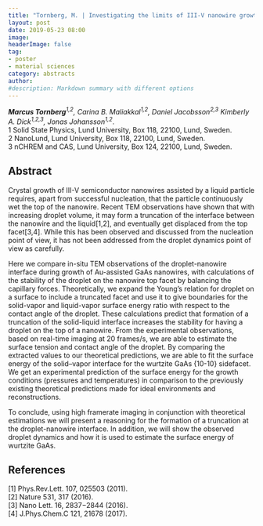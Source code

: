 ```yaml
---
title: "Tornberg, M. | Investigating the limits of III-V nanowire growth based on droplet dynamics using environmental TEM"
layout: post
date: 2019-05-23 08:00
image:
headerImage: false
tag:
- poster
- material sciences
category: abstracts
author:
#description: Markdown summary with different options
---
```


_**Marcus Tornberg**<sup>1,2</sup>, Carina B. Maliakkal<sup>1,2</sup>, Daniel Jacobsson<sup>2,3</sup> Kimberly A. Dick<sup>1,2,3</sup>, Jonas Johansson<sup>1,2</sup>_.<br/>
1 Solid State Physics, Lund University, Box 118, 22100, Lund, Sweden.<br/>
2 NanoLund, Lund University, Box 118, 22100, Lund, Sweden.<br/>
3 nCHREM and CAS, Lund University, Box 124, 22100, Lund, Sweden.<br/>


## Abstract

Crystal growth of III-V semiconductor nanowires assisted by a liquid particle requires, apart from successful nucleation, 
that the particle continuously wet the top of the nanowire. Recent TEM observations have shown that with increasing droplet 
volume, it may form a truncation of the interface between the nanowire and the liquid[1,2], and eventually get displaced from 
the top facet[3,4]. While this has been observed and discussed from the nucleation point of view, it has not been addressed 
from the droplet dynamics point of view as carefully.<br/>

Here we compare in-situ TEM observations of the droplet-nanowire interface during growth of Au-assisted GaAs nanowires, 
with calculations of the stability of the droplet on the nanowire top facet by balancing the capillary forces. Theoretically, 
we expand the Young’s relation for droplet on a surface to include a truncated facet and use it to give boundaries for the 
solid-vapor and liquid-vapor surface energy ratio with respect to the contact angle of the droplet. These calculations 
predict that formation of a truncation of the solid-liquid interface increases the stability for having a droplet on 
the top of a nanowire. From the experimental observations, based on real-time imaging at 20 frames/s, we are able to 
estimate the surface tension and contact angle of the droplet. By comparing the extracted values to our theoretical predictions, 
we are able to fit the surface energy of the solid–vapor interface for the wurtzite GaAs {10-10} sidefacet. 
We get an experimental prediction of the surface energy for the growth conditions (pressures and temperatures) 
in comparison to the previously existing theoretical predictions made for ideal environments and reconstructions.<br/> 

To conclude, using high framerate imaging in conjunction with theoretical estimations we will present a reasoning 
for the formation of a truncation at the droplet-nanowire interface. In addition, we will show the observed droplet 
dynamics and how it is used to estimate the surface energy of wurtzite GaAs.<br/>

## References

[1] Phys.Rev.Lett. 107, 025503 (2011).<br/>
[2] Nature 531, 317 (2016).<br/>
[3] Nano Lett. 16, 2837−2844 (2016).<br/>
[4] J.Phys.Chem.C 121, 21678 (2017).<br/>


